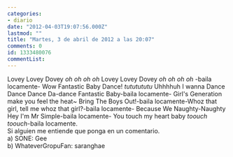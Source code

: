```yaml
---
categories:
- diario
date: "2012-04-03T19:07:56.000Z"
lastmod: ""
title: "Martes, 3 de abril de 2012 a las 20:07"
comments: 0
id: 1333480076
commentList:
---
```


Lovey Lovey Dovey *oh oh oh oh* Lovey Lovey Dovey *oh oh oh oh*  -baila locamente-  Wow Fantastic Baby Dance! *tututututu* Uhhhhuh I wanna Dance Dance Dance Da-dance Fantastic Baby-baila locamente- Girl\'s Generation make you feel the heat~ Bring The Boys Out!-baila locamente-Whoz that girl, tell me whoz that girl?-baila locamente- Because We Naughty-Naughty Hey I\'m Mr Simple-baila locamente- You touch my heart baby *toouch toouch*-baila locamente.  
Si alguien me entiende que ponga en un comentario.  
a) SONE: Gee   
b) WhateverGropuFan: saranghae
